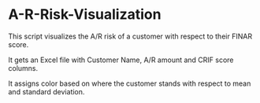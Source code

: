 # A-R-Risk-Visualization
This script visualizes the A/R risk of a customer with respect to their FINAR score.

It gets an Excel file with Customer Name, A/R amount and CRIF score columns. 

It assigns color based on where the customer stands with respect to mean and standard deviation.
